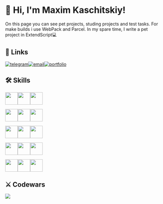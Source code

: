 # 👋 Hi, I'm Maxim Kaschitskiy!

On this page you can see pet projects, studing projects and test tasks. For make builds i use WebPack and Parcel. In my spare time, I write a pet project in ExtendScript💻

## 🔗 Links
[![telegram](https://img.shields.io/badge/Telegram-grey?style=for-the-badge&logo=telegram)](https://t.me/synthfreak)[![email](https://img.shields.io/badge/Email-dimgrey?style=for-the-badge)](mailto:maxim.kaschitskiy@yandex.ru)[![portfolio](https://img.shields.io/badge/portfolio-dimgrey?style=for-the-badge)](https://maximkaschitskiy.github.io/portfolio/)

## 🛠 Skills
<img height="40px" src="https://cdn.jsdelivr.net/gh/devicons/devicon/icons/html5/html5-original.svg" /><img height="40px" src="https://cdn.jsdelivr.net/gh/devicons/devicon/icons/css3/css3-original.svg" /><img height="40px" src="https://cdn.jsdelivr.net/gh/devicons/devicon/icons/javascript/javascript-original.svg" />

<img height="40px" src="https://cdn.jsdelivr.net/gh/devicons/devicon/icons/react/react-original-wordmark.svg" /><img height="40px" src="https://cdn.jsdelivr.net/gh/devicons/devicon/icons/nextjs/nextjs-original-wordmark.svg" /><img height="40px" src="https://cdn.jsdelivr.net/gh/devicons/devicon/icons/materialui/materialui-original.svg" />    

<img height="40px" src="https://cdn.jsdelivr.net/gh/devicons/devicon/icons/nodejs/nodejs-original-wordmark.svg" /><img height="40px" src="https://cdn.jsdelivr.net/gh/devicons/devicon/icons/express/express-original-wordmark.svg" /><img height="40px" src="https://cdn.jsdelivr.net/gh/devicons/devicon/icons/mongodb/mongodb-original-wordmark.svg" />

<img height="40px" src="https://cdn.jsdelivr.net/gh/devicons/devicon/icons/git/git-original-wordmark.svg" /><img height="40px" src="https://cdn.jsdelivr.net/gh/devicons/devicon/icons/ubuntu/ubuntu-plain-wordmark.svg" /><img height="40px" src="https://cdn.jsdelivr.net/gh/devicons/devicon/icons/nginx/nginx-original.svg" />
          
<img height="40px" src="https://cdn.jsdelivr.net/gh/devicons/devicon/icons/photoshop/photoshop-plain.svg" /><img height="40px" src="https://cdn.jsdelivr.net/gh/devicons/devicon/icons/aftereffects/aftereffects-original.svg" /><img height="40px" src="https://cdn.jsdelivr.net/gh/devicons/devicon/icons/premierepro/premierepro-original.svg" />

## ⚔️ Codewars
[<img src="https://www.codewars.com/users/maximKaschitskiy/badges/large" />](https://www.codewars.com/users/maximKaschitskiy)
